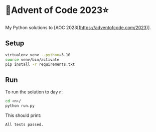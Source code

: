 # 🎄Advent of Code 2023⭐

My Python solutions to [AOC 2023[(https://adventofcode.com/2023)].

## Setup

```bash
virtualenv venv --python=3.10
source venv/bin/activate
pip install -r requirements.txt
```

## Run

To run the solution to day `n`:

```bash
cd <n>/
python run.py
```

This should print:

```text
All tests passed.
```
